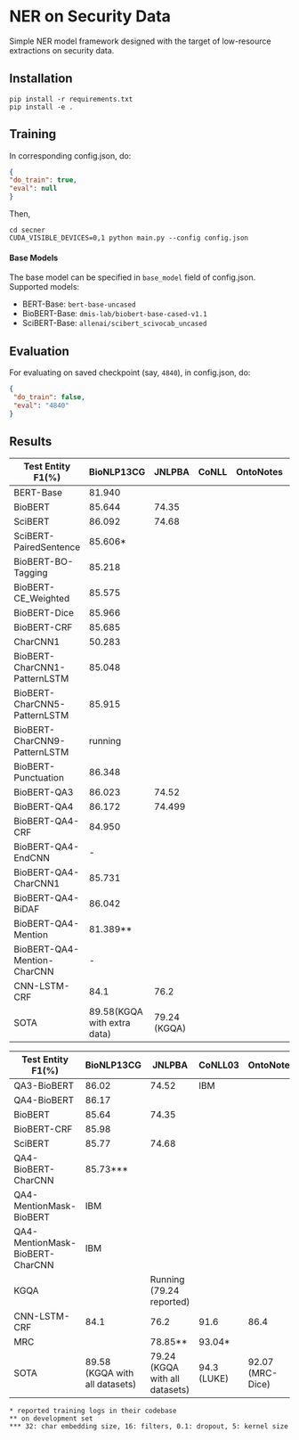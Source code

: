 # NER on Security Data

Simple NER model framework designed with the target of low-resource extractions on security data.
## Installation
```commandline
pip install -r requirements.txt
pip install -e .
```
## Training
In corresponding config.json, do:
 ```json
{
 "do_train": true,
 "eval": null
}
```
Then,
```commandline
cd secner
CUDA_VISIBLE_DEVICES=0,1 python main.py --config config.json
```
#### Base Models
The base model can be specified in ```base_model``` field of config.json. Supported models:
* BERT-Base: ```bert-base-uncased```
* BioBERT-Base: ```dmis-lab/biobert-base-cased-v1.1```
* SciBERT-Base: ```allenai/scibert_scivocab_uncased```
## Evaluation
For evaluating on saved checkpoint (say, ```4840```), in config.json, do:
```json
{
 "do_train": false,
 "eval": "4840"
}
```

## Results

| Test Entity F1(%)            | BioNLP13CG                  | JNLPBA       | CoNLL | OntoNotes | Genia |
|------------------------------|-----------------------------|--------------|-------|-----------|-------|
| BERT-Base                    | 81.940                      |              |       |           |       |
| BioBERT                      | 85.644                      | 74.35        |       |           |       |
| SciBERT                      | 86.092                      | 74.68        |       |           |       |
| SciBERT-PairedSentence       | 85.606*                     |              |       |           |       |
| BioBERT-BO-Tagging           | 85.218                      |              |       |           |       |
| BioBERT-CE_Weighted          | 85.575                      |              |       |           |       |
| BioBERT-Dice                 | 85.966                      |              |       |           |       |
| BioBERT-CRF                  | 85.685                      |              |       |           |       |
| CharCNN1                     | 50.283                      |              |       |           |       |
| BioBERT-CharCNN1-PatternLSTM | 85.048                      |              |       |           |       |
| BioBERT-CharCNN5-PatternLSTM | 85.915                      |              |       |           |       |
| BioBERT-CharCNN9-PatternLSTM | running                     |              |       |           |       |
| BioBERT-Punctuation          | 86.348                      |              |       |           |       |
| BioBERT-QA3                  | 86.023                      | 74.52        |       |           |       |
| BioBERT-QA4                  | 86.172                      | 74.499       |       |           |       |
| BioBERT-QA4-CRF              | 84.950                      |              |       |           |       |
| BioBERT-QA4-EndCNN           | -                           |              |       |           |       |
| BioBERT-QA4-CharCNN1         | 85.731                      |              |       |           |       |
| BioBERT-QA4-BiDAF            | 86.042                      |              |       |           |       |
| BioBERT-QA4-Mention          | 81.389**                    |              |       |           |       |
| BioBERT-QA4-Mention-CharCNN  | -                           |              |       |           |       |
| CNN-LSTM-CRF                 | 84.1                        | 76.2         |       |           |       |
| SOTA                         | 89.58(KGQA with extra data) | 79.24 (KGQA) |       |           |       |


| Test Entity F1(%)| BioNLP13CG | JNLPBA | CoNLL03 | OntoNotes | GENIA |
|--|--|--|--|--|--|
QA3-BioBERT | 86.02 | 74.52 | IBM | | | |
QA4-BioBERT | 86.17 |       | | | | |
BioBERT | 85.64 | 74.35      | | | | |
BioBERT-CRF | 85.98 |       | | | | |
SciBERT | 85.77 | 74.68     | | | | |
QA4-BioBERT-CharCNN | 85.73*** |       | | | | |
QA4-MentionMask-BioBERT | IBM |       | | | | |
QA4-MentionMask-BioBERT-CharCNN | IBM |       | | | | |
KGQA |  | Running (79.24 reported)      | | | | |
CNN-LSTM-CRF | 84.1 |      76.2 | 91.6 | 86.4 | 72.4|
MRC |  |     78.85**  | 93.04* |  | |
SOTA | 89.58 (KGQA with all datasets) |      79.24 (KGQA with all datasets) | 94.3 (LUKE) | 92.07 (MRC-Dice) | -|

```
* reported training logs in their codebase
** on development set
*** 32: char embedding size, 16: filters, 0.1: dropout, 5: kernel size
```
